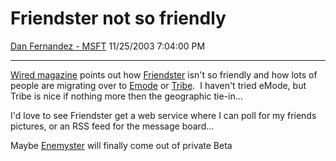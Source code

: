 <div id="page">

# Friendster not so friendly

[Dan Fernandez -
MSFT](https://social.msdn.microsoft.com/profile/Dan%20Fernandez%20-%20MSFT)
11/25/2003 7:04:00 PM

-----

<div id="content">

[Wired magazine](http://www.wired.com/news/culture/0,1284,61150,00.html)
points out how [Friendster](http://www.friendster.com) isn't so
friendly and how lots of people are migrating over to
[Emode](http://www.emode.com/) or [Tribe](http://www.tribe.net).  I
haven't tried eMode, but Tribe is nice if nothing more then the
geographic tie-in... 

I'd love to see Friendster get a web service where I can poll for my
friends pictures, or an RSS feed for the message board...  
  
Maybe [Enemyster](http://www.enemyster.com) will finally come out of
private Beta

</div>

</div>
